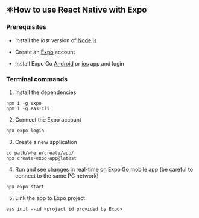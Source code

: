 ## **⚛️How to use React Native with Expo**

### Prerequisites

- Install the *last* version of [Node.js](https://nodejs.org/)

- Create an [Expo](https://expo.dev/) account

- Install Expo Go [Android](https://play.google.com/store/apps/details?id=host.exp.exponent) or [ios](https://apps.apple.com/it/app/expo-go/id982107779) app and login

### Terminal commands

1. Install the dependencies

```
npm i -g expo
npm i -g eas-cli
```

2. Connect the Expo account

```
npx expo login
```

3. Create a new application

```
cd path/where/create/app/
npx create-expo-app@latest
```

4. Run and see changes in real-time on Expo Go mobile app (be careful to connect to the same PC network)

```
npx expo start
```

5. Link the app to Expo project
```
eas init --id <project id provided by Expo>
```
